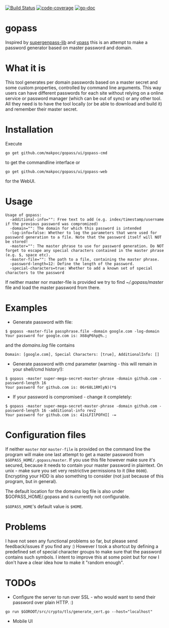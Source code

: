 [![Build Status](https://travis-ci.org/Makpoc/gopass.svg?branch=master)](https://travis-ci.org/Makpoc/gopass) [![code-coverage](http://gocover.io/_badge/github.com/Makpoc/gopass/generator)](http://gocover.io/github.com/Makpoc/gopass/generator) [![go-doc](https://godoc.org/github.com/Makpoc/gopass/generator?status.svg)](https://godoc.org/github.com/Makpoc/gopass/generator)
# gopass

Inspired by [supergenpass-lib](https://github.com/chriszarate/supergenpass-lib) and [vpass](https://github.com/vladstudio/vpass2) this is an attempt to make a password generator based on master password and domain.

# What it is

This tool generates per domain passwords based on a master secret and some custom properties, controlled by command line arguments. This way users can have different passwords for each site without relying on a online service or password manager (which can be out of sync) or any other tool. All they need is to have the tool locally (or be able to download and build it) and remember their master secret.

# Installation

Execute 
```
go get github.com/makpoc/gopass/ui/gopass-cmd
``` 
to get the commandline interface or 
```
go get github.com/makpoc/gopass/ui/gopass-web
```
for the WebUI.

# Usage
```
Usage of gopass:
  -additional-info="": Free text to add (e.g. index/timestamp/username if the previous password was compromized)
  -domain="": The domain for which this password is intended
  -log-info=false: Whether to log the parameters that were used for password generation to a file. Note that the password itself will NOT be stored!
  -master="": The master phrase to use for password generation. Do NOT forget to escape any special characters contained in the master phrase (e.g. $, space etc).
  -master-file="": The path to a file, containing the master phrase.
  -password-length=12: Define the length of the password.
  -special-characters=true: Whether to add a known set of special characters to the password
```

If neither master nor master-file is provided we try to find _~/.gopass/master_ file and load the master password from there.

# Examples

* Generate password with file:
```
$ gopass -master-file passphrase.file -domain google.com -log-domain
Your password for google.com is: X68qP6hp@%.;
```
and the _domains.log_ file contains
```
Domain: [google.com], Special Characters: [true], AdditionalInfo: []
```

* Generate password with cmd parameter (warning - this will remain in your shell/cmd history!):
```
$ gopass -master super-mega-secret-master-phrase -domain github.com -password-length 16
Your password for github.com is: 06r68L1RMlyN)(*$
```
* If your password is compromised - change it completely:
```
$ gopass -master super-mega-secret-master-phrase -domain github.com -password-length 16 -additional-info rev2
Your password for github.com is: 41sLFIlPOFHI[ -=
```

# Configuration files

If neither ```master``` nor ```master-file``` is provided on the command line the program will make one last attempt to get a master password from ```$GOPASS_HOME/.gopass/master```. If you use this file however make sure it's secured, because it needs to contain your master password in plaintext. On unix - make sure you set very restrictive permissions to it (like ```0600```). Encrypting your HDD is also something to consider (not just because of this program, but in general).

The default location for the domains log file is also under $GOPASS_HOME/.gopass and is currently not configurable.

```$GOPASS_HOME```'s default value is ```$HOME```.

# Problems

I have not seen any functional problems so far, but please send feedback/issues if you find any :)
However I took a shortcut by defining a predefined set of special character groups to make sure that the password contains such symbols. I intent to improve this at some point but for now I don't have a clear idea how to make it "random enough".


# TODOs
* Configure the server to run over SSL - who would want to send their password over plain HTTP. :)
```
go run $GOROOT/src/crypto/tls/generate_cert.go --host="localhost"
```
* Mobile UI
